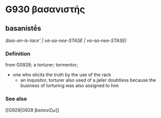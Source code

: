 # G930 βασανιστής

## basanistḗs

_(bas-an-is-tace' | va-sa-nee-STASE | va-sa-nee-STASE)_

### Definition

from G0928; a torturer; tormentor; 

- one who elicits the truth by the use of the rack
  - an inquisitor, torturer also used of a jailer doubtless because the business of torturing was also assigned to him

### See also

[[G928|G928 βασανίζω]]
